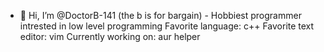 - 👋 Hi, I’m @DoctorB-141 (the b is for bargain) - Hobbiest programmer intrested in low level programming
Favorite language: c++
Favorite text editor: vim
Currently working on: aur helper



<!---
DoctorB-141/DoctorB-141 is a ✨ special ✨ repository because its `README.md` (this file) appears on your GitHub profile.
You can click the Preview link to take a look at your changes.
--->
